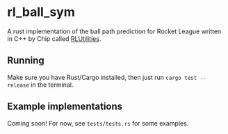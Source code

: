 # rl_ball_sym

A rust implementation of the ball path prediction for Rocket League written in C++ by Chip called [RLUtilities](https://github.com/samuelpmish/RLUtilities).

## Running

Make sure you have Rust/Cargo installed, then just run `cargo test --release` in the terminal.

## Example implementations

Coming soon! For now, see `tests/tests.rs` for some examples.

